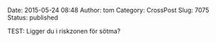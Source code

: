 Date: 2015-05-24 08:48
Author: tom
Category: CrossPost
Slug: 7075
Status: published

TEST: Ligger du i riskzonen för sötma?

